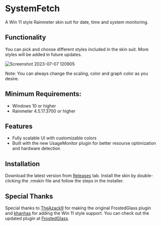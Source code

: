 # SystemFetch
A Win 11 style Rainmeter skin suit for date, time and system monitoring.
## Functionality
You can pick and choose different styles included in the skin suit. More styles will be added in future updates.

![Screenshot 2023-07-07 120905](https://github.com/Meti0X7CB/SystemFetch/assets/8690114/516ff055-6e25-47ee-b6ec-0b252fe7786b)

Note: You can always change the scaling, color and graph color as you desire.
## Minimum Requirements:
- Windows 10 or higher
- Rainmeter 4.5.17.3700 or higher
## Features
- Fully scalable UI with customizable colors
- Built with the new UsageMonitor plugin for better resourse optimization and hardware detection
## Installation
Download the latest version from [Releases](https://github.com/Meti0X7CB/SystemFetch/releases) tab.
Install the skin by double-clicking the .rmskin file and follow the steps in the installer.
## Special Thanks
Special thanks to [TheAzack9](https://github.com/TheAzack9) for making the original FrostedGlass plugin and [khanhas](https://github.com/khanhas/) for adding the Win 11 style support. 
You can check out the updated plugin at [FrostedGlass](https://github.com/Meti0X7CB/FrostedGlass).
